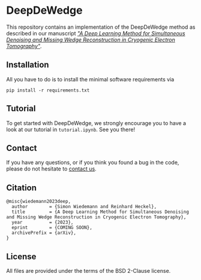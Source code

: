 # DeepDeWedge

This repository contains an implementation of the DeepDeWedge method as described in our manuscript *["A Deep Learning Method for Simultaneous Denoising and Missing Wedge Reconstruction in Cryogenic Electron Tomography"]()*. 

## Installation
All you have to do is to install the minimal software requirements via
```
pip install -r requirements.txt
```
## Tutorial
To get started with DeepDeWedge, we strongly encourage you to have a look at our tutorial in `tutorial.ipynb`. See you there!


## Contact

If you have any questions, or if you think you found a bug in the code, please do not hesitate to [contact us](mailto:simonw.wiedemann@tum.de).

## Citation

```
@misc{wiedemann2023deep,
  author        = {Simon Wiedemann and Reinhard Heckel},
  title         = {A Deep Learning Method for Simultaneous Denoising and Missing Wedge Reconstruction in Cryogenic Electron Tomography}, 
  year          = {2023},
  eprint        = {COMING SOON},
  archivePrefix = {arXiv},
}
```

## License
All files are provided under the terms of the BSD 2-Clause license.